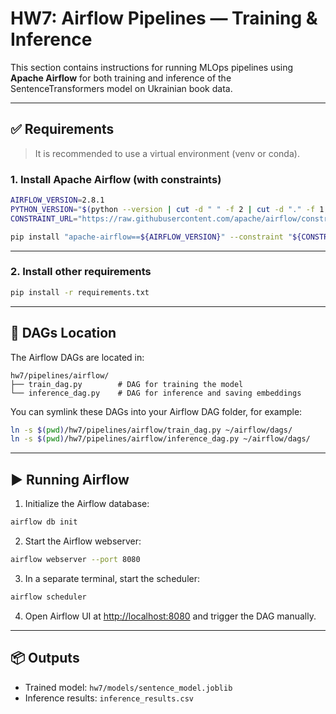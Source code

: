 
# HW7: Airflow Pipelines — Training & Inference

This section contains instructions for running MLOps pipelines using **Apache Airflow** for both training and inference of the SentenceTransformers model on Ukrainian book data.

---

## ✅ Requirements

> It is recommended to use a virtual environment (venv or conda).

### 1. Install Apache Airflow (with constraints)

```bash
AIRFLOW_VERSION=2.8.1
PYTHON_VERSION="$(python --version | cut -d " " -f 2 | cut -d "." -f 1,2)"
CONSTRAINT_URL="https://raw.githubusercontent.com/apache/airflow/constraints-${AIRFLOW_VERSION}/constraints-${PYTHON_VERSION}.txt"

pip install "apache-airflow==${AIRFLOW_VERSION}" --constraint "${CONSTRAINT_URL}"
```

---

### 2. Install other requirements

```bash
pip install -r requirements.txt
```

---

## 📁 DAGs Location

The Airflow DAGs are located in:

```
hw7/pipelines/airflow/
├── train_dag.py        # DAG for training the model
└── inference_dag.py    # DAG for inference and saving embeddings
```

You can symlink these DAGs into your Airflow DAG folder, for example:

```bash
ln -s $(pwd)/hw7/pipelines/airflow/train_dag.py ~/airflow/dags/
ln -s $(pwd)/hw7/pipelines/airflow/inference_dag.py ~/airflow/dags/
```

---

## ▶️ Running Airflow

1. Initialize the Airflow database:

```bash
airflow db init
```

2. Start the Airflow webserver:

```bash
airflow webserver --port 8080
```

3. In a separate terminal, start the scheduler:

```bash
airflow scheduler
```

4. Open Airflow UI at [http://localhost:8080](http://localhost:8080) and trigger the DAG manually.

---

## 📦 Outputs

- Trained model: `hw7/models/sentence_model.joblib`
- Inference results: `inference_results.csv`